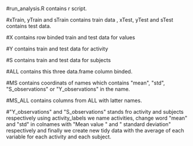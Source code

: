 #run_analysis.R contains r script.

#xTrain, yTrain and sTrain contains train data , xTest, yTest and sTest contains test data.

#X contains row binded train and test data for values

#Y contains train and test data for activity 

#S contains train and test data for subjects

#ALL contains this three data.frame column binded.

#MS contains coordinats of names which contains "mean", "std", "S_observations" or "Y_observations" in the name.

#MS_ALL contains columns from ALL with latter names.

#"Y_observations" and "S_observations" stands fro activity and subjects respectively
using activity_labels we name activities, change word "mean" and "std" in colnames with "Mean value " and " standard deviation" respectively and finally we create new tidy data 
with the average of each variable for each activity and each subject.


